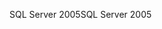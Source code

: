<span data-ttu-id="00d7d-101">SQL Server 2005</span><span class="sxs-lookup"><span data-stu-id="00d7d-101">SQL Server 2005</span></span>